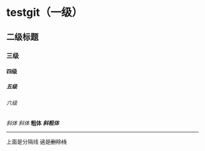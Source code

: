 # testgit（一级）
## 二级标题
### 三级
#### 四级
##### 五级
###### 六级  
_斜体_
*斜体*
**粗体**
***斜粗体***
***
上面是分隔线
~~这是删除线~~
